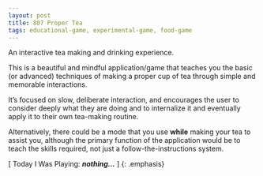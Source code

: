 ```yaml
---
layout: post
title: 807 Proper Tea
tags: educational-game, experimental-game, food-game
---
```

An interactive tea making and drinking experience.

This is a beautiful and mindful application/game that teaches you the basic (or advanced) techniques of making a proper cup of tea through simple and memorable interactions.

It’s focused on slow, deliberate interaction, and encourages the user to consider deeply what they are doing and to internalize it and eventually apply it to their own tea-making routine.

Alternatively, there could be a mode that you use **while** making your tea to assist you, although the primary function of the application would be to teach the skills required, not just a follow-the-instructions system.

[ Today I Was Playing: ***nothing…*** ]
{: .emphasis}

